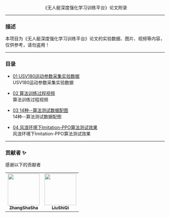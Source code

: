 <div align="center">
《无人艇深度强化学习训练平台》论文附录
 </div> 
 
---
### 描述
本项目为《无人艇深度强化学习训练平台》论文的实验数据、图片、视频等内容，仅供参考，请勿盗用！

---
### 目录  
- [01 USV180运动参数采集实验数据](./Content/PySPT快速入门.md)  
USV180运动参数采集实验数据
  
- [02 算法训练过程视频](./Content/PySPT快速入门.md)  
算法训练过程视频
  
- [03 14种--算法测试数据配图](./Content/PySPT快速入门.md)  
14种--算法测试数据配图
  
- [04 风浪环境下Imitation-PPO算法测试效果](./Content/PySPT快速入门.md)  
风浪环境下Imitation-PPO算法测试效果

---
### 贡献者 ✨  
感谢以下的贡献者
<!-- ALL-CONTRIBUTORS-LIST:START - Do not remove or modify this section -->
<!-- prettier-ignore-start -->
<!-- markdownlint-disable -->
<table>
  <tr>
    <td align="center"><a href="https://github.com/JanessaZhang"><img src="https://github.com/identicons/JanessaZhang.png" width="100px;" alt=""/><br /><sub><b>ZhangShaSha</b></sub></a><br />
    <td align="center"><a href="https://github.com/SKT647"><img src="https://github.com/identicons/SKT647.png" width="100px;" alt=""/><br /><sub><b>LiuShiQi</b></sub></a><br /><a href="https://github.com/all-contributors/cli/commits?author=Chenying2000" title="Code">
   

